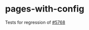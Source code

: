 # pages-with-config

Tests for regression of [#5768](https://github.com/cloudflare/workers-sdk/issues/5768)
